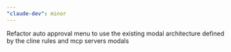 ```yaml
---
"claude-dev": minor
---
```


Refactor auto approval menu to use the existing modal architecture defined by the cline rules and mcp servers modals
